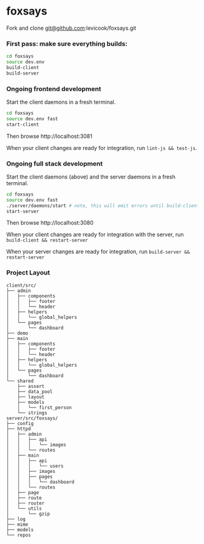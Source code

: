 foxsays
=======

Fork and clone git@github.com:levicook/foxsays.git


### First pass: make sure everything builds:

```bash
cd foxsays
source dev.env
build-client
build-server
```


### Ongoing frontend development

Start the client daemons in a fresh terminal.

```bash
cd foxsays
source dev.env fast
start-client
```

Then browse http://localhost:3081

When your client changes are ready for integration, run `lint-js && test-js`.


### Ongoing full stack development

Start the client daemons (above) and the server daemons in a fresh terminal.

```bash
cd foxsays
source dev.env fast
./server/daemons/start # note, this will emit errors until build-client has a clean run
start-server
```

Then browse http://localhost:3080

When your client changes are ready for integration with the server, run `build-client && restart-server`

When your server changes are ready for integration, run `build-server && restart-server`

### Project Layout

```
client/src/
├── admin
│   ├── components
│   │   ├── footer
│   │   └── header
│   ├── helpers
│   │   └── global_helpers
│   └── pages
│       └── dashboard
├── demo
├── main
│   ├── components
│   │   ├── footer
│   │   └── header
│   ├── helpers
│   │   └── global_helpers
│   └── pages
│       └── dashboard
└── shared
    ├── assert
    ├── data_pool
    ├── layout
    ├── models
    │   └── first_person
    └── strings
server/src/foxsays/
├── config
├── httpd
│   ├── admin
│   │   ├── api
│   │   │   └── images
│   │   └── routes
│   ├── main
│   │   ├── api
│   │   │   └── users
│   │   ├── images
│   │   ├── pages
│   │   │   └── dashboard
│   │   └── routes
│   ├── page
│   ├── route
│   ├── router
│   └── utils
│       └── gzip
├── log
├── mime
├── models
└── repos

```
